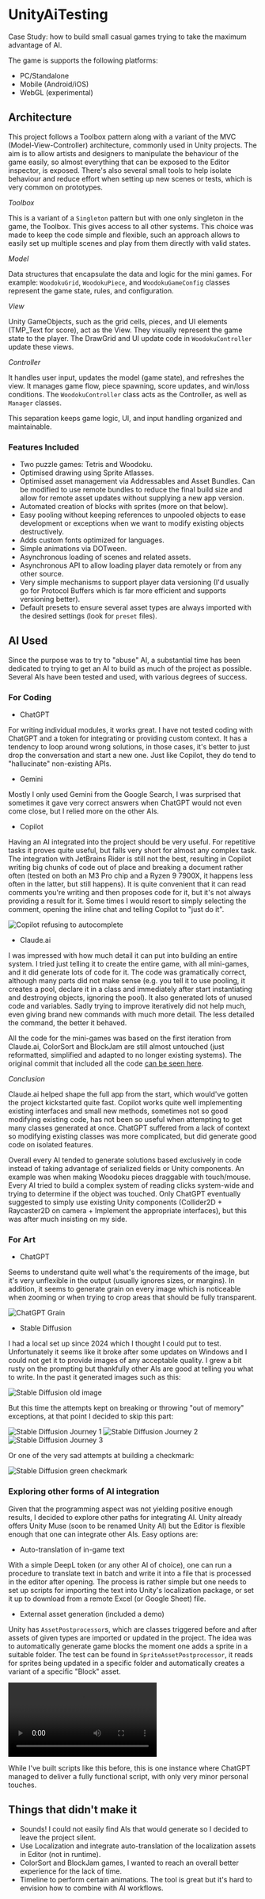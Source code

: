 # UnityAiTesting

Case Study: how to build small casual games trying to take the maximum advantage of AI.

The game is supports the following platforms:
 - PC/Standalone
 - Mobile (Android/iOS)
 - WebGL (experimental)

## Architecture

This project follows a Toolbox pattern along with a variant of the MVC (Model-View-Controller) architecture, commonly used in Unity projects. The aim is to allow artists and designers to manipulate the behaviour of the game easily, so almost everything that can be exposed to the Editor inspector, is exposed. There's also several small tools to help isolate behaviour and reduce effort when setting up new scenes or tests, which is very common on prototypes.

*Toolbox*

This is a variant of a `Singleton` pattern but with one only singleton in the game, the Toolbox. This gives access to all other systems. This choice was made to keep the code simple and flexible, such an approach allows to easily set up multiple scenes and play from them directly with valid states.

*Model*

Data structures that encapsulate the data and logic for the mini games. For example: `WoodokuGrid`, `WoodokuPiece`, and `WoodokuGameConfig` classes represent the game state, rules, and configuration. 

*View*

Unity GameObjects, such as the grid cells, pieces, and UI elements (TMP_Text for score), act as the View. They visually represent the game state to the player. The DrawGrid and UI update code in `WoodokuController` update these views.

*Controller*

It handles user input, updates the model (game state), and refreshes the view. It manages game flow, piece spawning, score updates, and win/loss conditions. The `WoodokuController` class acts as the Controller, as well as `Manager` classes.

This separation keeps game logic, UI, and input handling organized and maintainable.

### Features Included
 - Two puzzle games: Tetris and Woodoku.
 - Optimised drawing using Sprite Atlasses.
 - Optimised asset management via Addressables and Asset Bundles. Can be modified to use remote bundles to reduce the final build size and allow for remote asset updates without supplying a new app version.
 - Automated creation of blocks with sprites (more on that below).
 - Easy pooling without keeping references to unpooled objects to ease development or exceptions when we want to modify existing objects destructively.
 - Adds custom fonts optimized for languages.
 - Simple animations via DOTween.
 - Asynchronous loading of scenes and related assets.
 - Asynchronous API to allow loading player data remotely or from any other source.
 - Very simple mechanisms to support player data versioning (I'd usually go for Protocol Buffers which is far more efficient and supports versioning better).
 - Default presets to ensure several asset types are always imported with the desired settings (look for `preset` files).


## AI Used

Since the purpose was to try to "abuse" AI, a substantial time has been dedicated to trying to get an AI to build as much of the project as possible. Several AIs have been tested and used, with various degrees of success.

### For Coding

 - ChatGPT

For writing individual modules, it works great. I have not tested coding with ChatGPT and a token for integrating or providing custom context. It has a tendency to loop around wrong solutions, in those cases, it's better to just drop the conversation and start a new one. Just like Copilot, they do tend to "hallucinate" non-existing APIs.

 - Gemini

Mostly I only used Gemini from the Google Search, I was surprised that sometimes it gave very correct answers when ChatGPT would not even come close, but I relied more on the other AIs.

 - Copilot

Having an AI integrated into the project should be very useful. For repetitive tasks it proves quite useful, but falls very short for almost any complex task. The integration with JetBrains Rider is still not the best, resulting in Copilot writing big chunks of code out of place and breaking a document rather often (tested on both an M3 Pro chip and a Ryzen 9 7900X, it happens less often in the latter, but still happens). It is quite convenient that it can read comments you're writing and then proposes code for it, but it's not always providing a result for it. Some times I would resort to simply selecting the comment, opening the inline chat and telling Copilot to "just do it".

![Copilot refusing to autocomplete](Documentation/copilot_force_execution.png)

 - Claude.ai

I was impressed with how much detail it can put into building an entire system. I tried just telling it to create the entire game, with all mini-games, and it did generate lots of code for it. The code was gramatically correct, although many parts did not make sense (e.g. you tell it to use pooling, it creates a pool, declare it in a class and immediately after start instantiating and destroying objects, ignoring the pool). It also generated lots of unused code and variables. Sadly trying to improve iteratively did not help much, even giving brand new commands with much more detail. The less detailed the command, the better it behaved.

All the code for the mini-games was based on the first iteration from Claude.ai, ColorSort and BlockJam are still almost untouched (just reformatted, simplified and adapted to no longer existing systems). The original commit that included all the code [can be seen here](https://github.com/lumley/UnityAiTesting/commit/5b578634117430f3e4150e371263ffe46ad68f87).

*Conclusion*

Claude.ai helped shape the full app from the start, which would've gotten the project kickstarted quite fast. Copilot works quite well implementing existing interfaces and small new methods, sometimes not so good modifying existing code, has not been so useful when attempting to get many classes generated at once. ChatGPT suffered from a lack of context so modifying existing classes was more complicated, but did generate good code on isolated features.

Overall every AI tended to generate solutions based exclusively in code instead of taking advantage of serialized fields or Unity components. An example was when making Woodoku pieces draggable with touch/mouse. Every AI tried to build a complex system of reading clicks system-wide and trying to determine if the object was touched. Only ChatGPT eventually suggested to simply use existing Unity components (Collider2D + Raycaster2D on camera + Implement the appropriate interfaces), but this was after much insisting on my side.

### For Art

 - ChatGPT

Seems to understand quite well what's the requirements of the image, but it's very unflexible in the output (usually ignores sizes, or margins). In addition, it seems to generate grain on every image which is noticeable when zooming or when trying to crop areas that should be fully transparent.

![ChatGPT Grain](Documentation/chatgpt_grain.png)

 - Stable Diffusion

I had a local set up since 2024 which I thought I could put to test. Unfortunately it seems like it broke after some updates on Windows and I could not get it to provide images of any acceptable quality. I grew a bit rusty on the prompting but thankfully other AIs are good at telling you what to write. In the past it generated images such as this:

![Stable Diffusion old image](Documentation/stablediffusion_character.png)

But this time the attempts kept on breaking or throwing "out of memory" exceptions, at that point I decided to skip this part:

![Stable Diffusion Journey 1](Documentation/stablediffusion_journey1.png) ![Stable Diffusion Journey 2](Documentation/stablediffusion_journey2.png) ![Stable Diffusion Journey 3](Documentation/stablediffusion_journey3.png)

Or one of the very sad attempts at building a checkmark:

![Stable Diffusion green checkmark](Documentation/stablediffusion_checkmark.png)

### Exploring other forms of AI integration

Given that the programming aspect was not yielding positive enough results, I decided to explore other paths for integrating AI. Unity already offers Unity Muse (soon to be renamed Unity AI) but the Editor is flexible enough that one can integrate other AIs. Easy options are:

 - Auto-translation of in-game text

With a simple DeepL token (or any other AI of choice), one can run a procedure to translate text in batch and write it into a file that is processed in the editor after opening. The process is rather simple but one needs to set up scripts for importing the text into Unity's localization package, or set it up to download from a remote Excel (or Google Sheet) file.

 - External asset generation (included a demo)

Unity has `AssetPostprocessor`s, which are classes triggered before and after assets of given types are imported or updated in the project. The idea was to automatically generate game blocks the moment one adds a sprite in a suitable folder. The test can be found in `SpriteAssetPostprocessor`, it reads for sprites being updated in a specific folder and automatically creates a variant of a specific "Block" asset.

![Video demonstrating automatic Block Creation](Documentation/auto-block-creation.mp4)

While I've built scripts like this before, this is one instance where ChatGPT managed to deliver a fully functional script, with only very minor personal touches.

## Things that didn't make it
 - Sounds! I could not easily find AIs that would generate so I decided to leave the project silent.
 - Use Localization and integrate auto-translation of the localization assets in Editor (not in runtime).
 - ColorSort and BlockJam games, I wanted to reach an overall better experience for the lack of time.
 - Timeline to perform certain animations. The tool is great but it's hard to envision how to combine with AI workflows.
